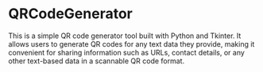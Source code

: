 # QRCodeGenerator
This is a simple QR code generator tool built with Python and Tkinter. It allows users to generate QR codes for any text data they provide, making it convenient for sharing information such as URLs, contact details, or any other text-based data in a scannable QR code format.
